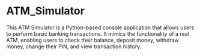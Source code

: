 # ATM_Simulator
This ATM Simulator is a Python-based console application that allows users to perform basic banking transactions. It mimics the functionality of a real ATM, enabling users to check their balance, deposit money, withdraw money, change their PIN, and view transaction history.
